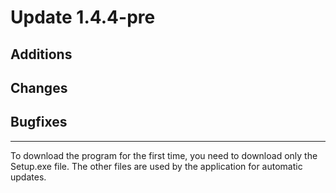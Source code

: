# Update 1.4.4-pre

## Additions


## Changes


## Bugfixes


___
To download the program for the first time, you need to download only the Setup.exe file. The other files are used by the application for automatic updates.


